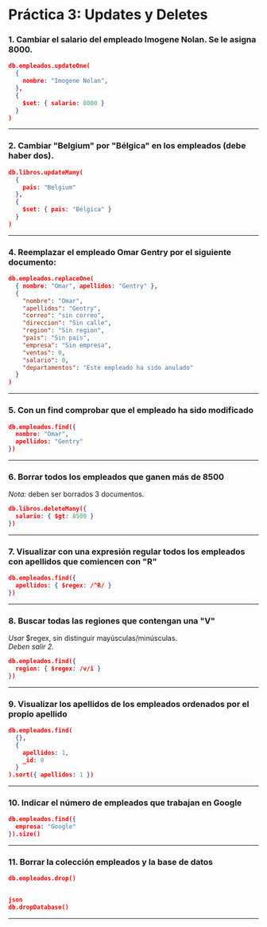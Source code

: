 # Práctica 3: Updates y Deletes

### 1. Cambiar el salario del empleado Imogene Nolan. Se le asigna 8000.

```json
db.empleados.updateOne(
  {
    nombre: "Imogene Nolan",
  },
  {
    $set: { salario: 8000 }
  }
)
```

---

### 2. Cambiar "Belgium" por "Bélgica" en los empleados (debe haber dos).

```json
db.libros.updateMany(
  {
    pais: "Belgium"
  },
  {
    $set: { pais: "Bélgica" }
  }
)
```

---

### 4. Reemplazar el empleado Omar Gentry por el siguiente documento:

```json
db.empleados.replaceOne(
  { nombre: "Omar", apellidos: "Gentry" },
  {
    "nombre": "Omar",
    "apellidos": "Gentry",
    "correo": "sin correo",
    "direccion": "Sin calle",
    "region": "Sin region",
    "pais": "Sin pais",
    "empresa": "Sin empresa",
    "ventas": 0,
    "salario": 0,
    "departamentos": "Este empleado ha sido anulado"
  }
)
```

---

### 5. Con un find comprobar que el empleado ha sido modificado

```json
db.empleados.find({
  nombre: "Omar",
  apellidos: "Gentry"
})
```

---

### 6. Borrar todos los empleados que ganen más de 8500

_Nota:_ deben ser borrados 3 documentos.

```json
db.libros.deleteMany({
  salario: { $gt: 8500 }
})
```

---

### 7. Visualizar con una expresión regular todos los empleados con apellidos que comiencen con "R"

```json
db.empleados.find({
  apellidos: { $regex: /^R/ }
})
```

---

### 8. Buscar todas las regiones que contengan una "V"

_Usar_ $regex, sin distinguir mayúsculas/minúsculas.  
_Deben salir 2._

```json
db.empleados.find({
  region: { $regex: /v/i }
})
```

---

### 9. Visualizar los apellidos de los empleados ordenados por el propio apellido

```json
db.empleados.find(
  {},
  {
    apellidos: 1,
    _id: 0
  }
).sort({ apellidos: 1 })
```

---

### 10. Indicar el número de empleados que trabajan en Google

```json
db.empleados.find({
  empresa: "Google"
}).size()
```

---

### 11. Borrar la colección empleados y la base de datos

```json
db.empleados.drop()


json
db.dropDatabase()
```

---
